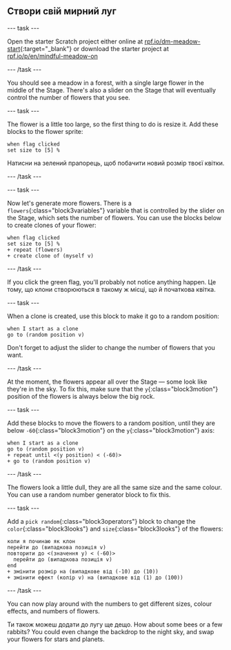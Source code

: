## Створи свій мирний луг

--- task ---

Open the starter Scratch project either online at [rpf.io/dm-meadow-start](https://rpf.io/dm-meadow-start){:target="_blank"} or download the starter project at [rpf.io/p/en/mindful-meadow-on](https://rpf.io/p/en/mindful-meadow-go)

--- /task ---

You should see a meadow in a forest, with a single large flower in the middle of the Stage. There's also a slider on the Stage that will eventually control the number of flowers that you see.

--- task ---

The flower is a little too large, so the first thing to do is resize it. Add these blocks to the flower sprite:

```blocks3
when flag clicked
set size to [5] %
```

Натисни на зелений прапорець, щоб побачити новий розмір твоєї квітки.

--- /task ---

--- task ---

Now let's generate more flowers. There is a `flowers`{:class="block3variables"} variable that is controlled by the slider on the Stage, which sets the number of flowers. You can use the blocks below to create clones of your flower:

```blocks3
when flag clicked
set size to [5] %
+ repeat (flowers)
+ create clone of (myself v)
```

--- /task ---

If you click the green flag, you'll probably not notice anything happen. Це тому, що клони створюються в такому ж місці, що й початкова квітка.

--- task ---

When a clone is created, use this block to make it go to a random position:

```blocks3
when I start as a clone
go to (random position v)
```

Don't forget to adjust the slider to change the number of flowers that you want.

--- /task ---

At the moment, the flowers appear all over the Stage — some look like they're in the sky. To fix this, make sure that the `y`{:class="block3motion"} position of the flowers is always below the big rock.

--- task ---

Add these blocks to move the flowers to a random position, until they are below `-60`{:class="block3motion"} on the `y`{:class="block3motion"} axis:

```blocks3
when I start as a clone
go to (random position v)
+ repeat until <(y position) < (-60)>
+ go to (random position v)
```

--- /task ---

The flowers look a little dull, they are all the same size and the same colour. You can use a random number generator block to fix this.

--- task ---

Add a `pick random`{:class="block3operators"} block to change the `color`{:class="block3looks"} and `size`{:class="block3looks"} of the flowers:

```blocks3
коли я починаю як клон
перейти до (випадкова позиція v)
повторити до <(значення y) < (-60)> 
  перейти до (випадкова позиція v)
end
+ змінити розмір на (випадкове від (-10) до (10))
+ змінити ефект (колір v) на (випадкове від (1) до (100))
```

--- /task ---

You can now play around with the numbers to get different sizes, colour effects, and numbers of flowers.

Ти також можеш додати до лугу ще дещо. How about some bees or a few rabbits? You could even change the backdrop to the night sky, and swap your flowers for stars and planets.





